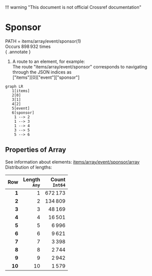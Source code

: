 !!! warning "This document is not official Crossref documentation"
# Sponsor
PATH = items/array/event/sponsor(1)  
Occurs 898 932 times  
{ .annotate }

1. A route to an element, for example:  
   The route "items/array/event/sponsor" corresponds to navigating through the JSON indices as  
   ["items"][0]["event"]["sponsor"]  

```mermaid
graph LR
   1[items]
   2[0]
   3[1]
   4[2]
   5[event]
   6[sponsor]
    1 --> 2
    1 --> 3
    1 --> 4
    3 --> 5
    5 --> 6
```


## Properties of Array
See information about elements: [items/array/event/sponsor/array](array/index.md)  
Distribution of lengths:  

| **Row** | **Length**<br>`Any` | **Count**<br>`Int64` |
|--------:|--------------------:|---------------------:|
| **1**   | 1                   | 672 173              |
| **2**   | 2                   | 134 809              |
| **3**   | 3                   | 48 169               |
| **4**   | 4                   | 16 501               |
| **5**   | 5                   | 6 996                |
| **6**   | 6                   | 9 621                |
| **7**   | 7                   | 3 398                |
| **8**   | 8                   | 2 744                |
| **9**   | 9                   | 2 942                |
| **10**  | 10                  | 1 579                |


